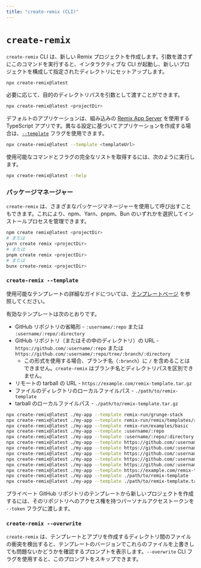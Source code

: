 ```yaml
---
title: "create-remix (CLI)"
---
```


# `create-remix`

`create-remix` CLI は、新しい Remix プロジェクトを作成します。引数を渡さずにこのコマンドを実行すると、インタラクティブな CLI が起動し、新しいプロジェクトを構成して指定されたディレクトリにセットアップします。

```sh
npx create-remix@latest
```

必要に応じて、目的のディレクトリパスを引数として渡すことができます。

```sh
npx create-remix@latest <projectDir>
```

デフォルトのアプリケーションは、組み込みの [Remix App Server][remix-app-server] を使用する TypeScript アプリです。異なる設定に基づいてアプリケーションを作成する場合は、[`--template`][template-flag-hash-link] フラグを使用できます。

```sh
npx create-remix@latest --template <templateUrl>
```

使用可能なコマンドとフラグの完全なリストを取得するには、次のように実行します。

```sh
npx create-remix@latest --help
```

### パッケージマネージャー

`create-remix` は、さまざまなパッケージマネージャーを使用して呼び出すこともできます。これにより、npm、Yarn、pnpm、Bun のいずれかを選択してインストールプロセスを管理できます。

```sh
npm create remix@latest <projectDir>
# または
yarn create remix <projectDir>
# または
pnpm create remix <projectDir>
# または
bunx create-remix <projectDir>
```

### `create-remix --template`

使用可能なテンプレートの詳細なガイドについては、[テンプレートページ][templates] を参照してください。

有効なテンプレートは次のとおりです。

- GitHub リポジトリの省略形 - `:username/:repo` または `:username/:repo/:directory`
- GitHub リポジトリ（またはその中のディレクトリ）の URL - `https://github.com/:username/:repo` または `https://github.com/:username/:repo/tree/:branch/:directory`
  - この形式を使用する場合、ブランチ名（`:branch`）に `/` を含めることはできません。`create-remix` はブランチ名とディレクトリパスを区別できません。
- リモートの tarball の URL - `https://example.com/remix-template.tar.gz`
- ファイルのディレクトリのローカルファイルパス - `./path/to/remix-template`
- tarball のローカルファイルパス - `./path/to/remix-template.tar.gz`

```sh
npx create-remix@latest ./my-app --template remix-run/grunge-stack
npx create-remix@latest ./my-app --template remix-run/remix/templates/remix
npx create-remix@latest ./my-app --template remix-run/examples/basic
npx create-remix@latest ./my-app --template :username/:repo
npx create-remix@latest ./my-app --template :username/:repo/:directory
npx create-remix@latest ./my-app --template https://github.com/:username/:repo
npx create-remix@latest ./my-app --template https://github.com/:username/:repo/tree/:branch
npx create-remix@latest ./my-app --template https://github.com/:username/:repo/tree/:branch/:directory
npx create-remix@latest ./my-app --template https://github.com/:username/:repo/archive/refs/tags/:tag.tar.gz
npx create-remix@latest ./my-app --template https://github.com/:username/:repo/releases/latest/download/:tag.tar.gz
npx create-remix@latest ./my-app --template https://example.com/remix-template.tar.gz
npx create-remix@latest ./my-app --template ./path/to/remix-template
npx create-remix@latest ./my-app --template ./path/to/remix-template.tar.gz
```

<aside aria-label="プライベート GitHub リポジトリテンプレート">
<docs-info>

プライベート GitHub リポジトリのテンプレートから新しいプロジェクトを作成するには、そのリポジトリへのアクセス権を持つパーソナルアクセストークンを `--token` フラグに渡します。

</docs-info>
</aside>

### `create-remix --overwrite`

`create-remix` は、テンプレートとアプリを作成するディレクトリ間のファイルの衝突を検出すると、テンプレートのバージョンでこれらのファイルを上書きしても問題ないかどうかを確認するプロンプトを表示します。`--overwrite` CLI フラグを使用すると、このプロンプトをスキップできます。

[templates]: ../guides/templates
[remix-app-server]: ./serve
[template-flag-hash-link]: #create-remix---template

